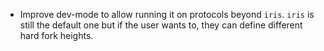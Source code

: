 * Improve dev-mode to allow running it on protocols beyond `iris`. `iris` is
  still the default one but if the user wants to, they can define different
  hard fork heights.
